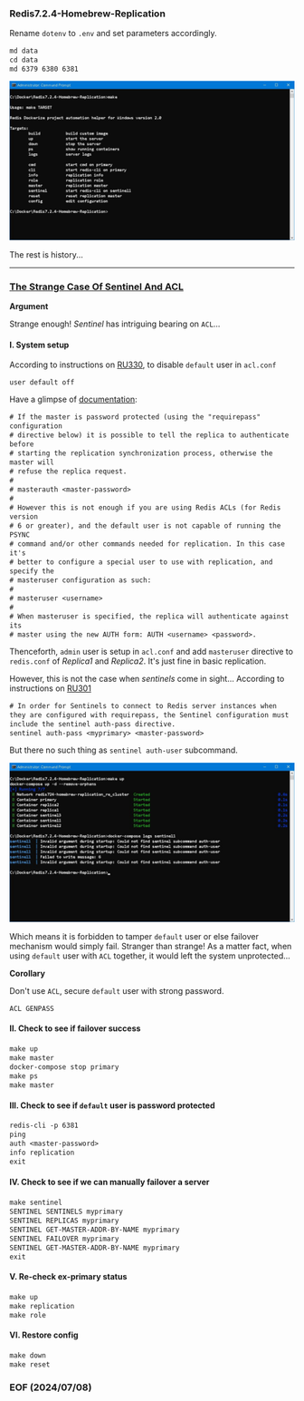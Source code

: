 ### Redis7.2.4-Homebrew-Replication

Rename `dotenv` to `.env` and set parameters accordingly. 

```
md data 
cd data 
md 6379 6380 6381 
```

![alt make](make.JPG)

The rest is history... 

---
### [The Strange Case Of Sentinel And ACL](https://www.gutenberg.org/files/43/43-h/43-h.htm)

**Argument**

Strange enough! *Sentinel* has intriguing bearing on `ACL`... 


#### I. System setup
According to instructions on [RU330](https://redis.io/university/courses/ru330/), to disable `default` user in `acl.conf` 
```
user default off 
```

Have a glimpse of [documentation](https://redis.io/docs/latest/operate/oss_and_stack/management/config/): 
```
# If the master is password protected (using the "requirepass" configuration
# directive below) it is possible to tell the replica to authenticate before
# starting the replication synchronization process, otherwise the master will
# refuse the replica request.
#
# masterauth <master-password>
#
# However this is not enough if you are using Redis ACLs (for Redis version
# 6 or greater), and the default user is not capable of running the PSYNC
# command and/or other commands needed for replication. In this case it's
# better to configure a special user to use with replication, and specify the
# masteruser configuration as such:
#
# masteruser <username>
#
# When masteruser is specified, the replica will authenticate against its
# master using the new AUTH form: AUTH <username> <password>.
```

Thenceforth, `admin` user is setup in `acl.conf` and add `masteruser` directive to `redis.conf` of *Replica1* and *Replica2*. It's just fine in basic replication. 

However, this is not the case when *sentinels* come in sight... According to instructions on [RU301](https://redis.io/university/courses/ru301/) 
```
# In order for Sentinels to connect to Redis server instances when they are configured with requirepass, the Sentinel configuration must include the sentinel auth-pass directive.
sentinel auth-pass <myprimary> <master-password>
```

But there no such thing as `sentinel auth-user` subcommand. 

![alt sentinel subcommand auth-user](img/sentinel-auth-user.JPG)

Which means it is forbidden to tamper `default` user or else failover mechanism would simply fail. Stranger than strange! As a matter fact, when using `default` user with `ACL` together, it would left the system unprotected...


**Corollary**

Don't use `ACL`, secure `default` user with strong password. 
```
ACL GENPASS 
```


#### II. Check to see if failover success 
```
make up 
make master 
docker-compose stop primary
make ps 
make master 
```


#### III. Check to see if `default` user is password protected
```
redis-cli -p 6381
ping
auth <master-password>
info replication
exit
```


#### IV. Check to see if we can manually failover a server
```
make sentinel
SENTINEL SENTINELS myprimary
SENTINEL REPLICAS myprimary
SENTINEL GET-MASTER-ADDR-BY-NAME myprimary
SENTINEL FAILOVER myprimary
SENTINEL GET-MASTER-ADDR-BY-NAME myprimary
exit
``` 


#### V. Re-check ex-primary status 
```
make up 
make replication
make role
```


#### VI. Restore config
```
make down 
make reset
```


### EOF (2024/07/08)
